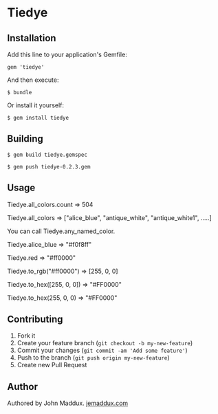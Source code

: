 # Tiedye

## Installation

Add this line to your application's Gemfile:

    gem 'tiedye'

And then execute:

    $ bundle

Or install it yourself:

    $ gem install tiedye

## Building

    $ gem build tiedye.gemspec 

    $ gem push tiedye-0.2.3.gem

## Usage

  Tiedye.all_colors.count => 504

  Tiedye.all_colors => ["alice_blue", "antique_white", "antique_white1", .....]

  You can call Tiedye.any_named_color.

  Tiedye.alice_blue => "#f0f8ff"

  Tiedye.red => "#ff0000"

  Tiedye.to_rgb("#ff0000") => [255, 0, 0]

  Tiedye.to_hex([255, 0, 0]) => "#FF0000"

  Tiedye.to_hex(255, 0, 0) => "#FF0000"

## Contributing

1. Fork it
2. Create your feature branch (`git checkout -b my-new-feature`)
3. Commit your changes (`git commit -am 'Add some feature'`)
4. Push to the branch (`git push origin my-new-feature`)
5. Create new Pull Request

## Author

Authored by John Maddux. [jemaddux.com](https://jemaddux.com/)
